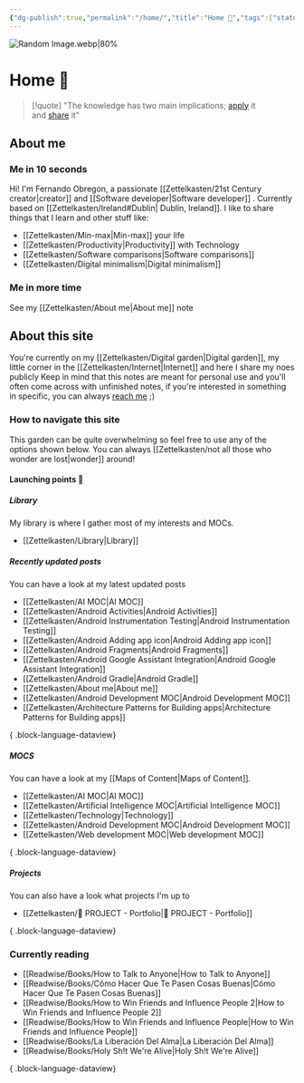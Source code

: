 ```yaml
---
{"dg-publish":true,"permalink":"/home/","title":"Home 👋","tags":["status/done","gardenEntry","gardenEntry","gardenEntry","gardenEntry","gardenEntry"],"noteIcon":"","created":"2022-10-04T22:13:24.000+01:00"}
---
```


![Random Image.webp|80%](/img/user/Files/Random%20Image.webp)

# Home 👋

> [!quote] 
> "The knowledge has two main implications; [apply](https://garden.feernandooff.com/404) it and [share](https://garden.feernandooff.com/404) it"

## About me

### Me in 10 seconds
Hi! I'm Fernando Obregon, a passionate [[Zettelkasten/21st Century creator\|creator]] and  [[Software developer\|Software developer]] . Currently based on [[Zettelkasten/Ireland#Dublin\| Dublin, Ireland]].  I like to share things that I learn and other stuff like:
- [[Zettelkasten/Min-max\|Min-max]] your life
- [[Zettelkasten/Productivity\|Productivity]] with Technology
- [[Zettelkasten/Software comparisons\|Software comparisons]]
- [[Zettelkasten/Digital minimalism\|Digital minimalism]]

### Me in more time
See my [[Zettelkasten/About me\|About me]] note

## About this site

You're currently on my [[Zettelkasten/Digital garden\|Digital garden]], my little corner in the [[Zettelkasten/Internet\|Internet]] and here I share my noes publicly 
Keep in mind that this notes are meant for personal use and you'll often come across with unfinished notes, if you're interested in something in specific, you can always [reach me](https://feernandooff.com) ;)


### How to navigate this site
This garden can be quite overwhelming so feel free to use any of the options shown below. You can always [[Zettelkasten/not all those who wonder are lost\|wonder]] around! 
#### Launching points 🚀

##### Library
My library is where I gather most of my interests and MOCs.
- [[Zettelkasten/Library\|Library]]
##### Recently updated posts
You can have a look at my latest updated posts
- [[Zettelkasten/AI MOC\|AI MOC]]
- [[Zettelkasten/Android Activities\|Android Activities]]
- [[Zettelkasten/Android Instrumentation Testing\|Android Instrumentation Testing]]
- [[Zettelkasten/Android Adding app icon\|Android Adding app icon]]
- [[Zettelkasten/Android Fragments\|Android Fragments]]
- [[Zettelkasten/Android Google Assistant Integration\|Android Google Assistant Integration]]
- [[Zettelkasten/Android Gradle\|Android Gradle]]
- [[Zettelkasten/About me\|About me]]
- [[Zettelkasten/Android Development MOC\|Android Development MOC]]
- [[Zettelkasten/Architecture Patterns for Building apps\|Architecture Patterns for Building apps]]

{ .block-language-dataview}
##### MOCS
You can have a look at my [[Maps of Content\|Maps of Content]]. 
- [[Zettelkasten/AI MOC\|AI MOC]]
- [[Zettelkasten/Artificial Intelligence MOC\|Artificial Intelligence MOC]]
- [[Zettelkasten/Technology\|Technology]]
- [[Zettelkasten/Android Development MOC\|Android Development MOC]]
- [[Zettelkasten/Web development MOC\|Web development MOC]]

{ .block-language-dataview}
##### Projects
You can also have a look what projects I'm up to 
- [[Zettelkasten/💼 PROJECT - Portfolio\|💼 PROJECT - Portfolio]]

{ .block-language-dataview}

### Currently reading
- [[Readwise/Books/How to Talk to Anyone\|How to Talk to Anyone]]
- [[Readwise/Books/Cómo Hacer Que Te Pasen Cosas Buenas\|Cómo Hacer Que Te Pasen Cosas Buenas]]
- [[Readwise/Books/How to Win Friends and Influence People 2\|How to Win Friends and Influence People 2]]
- [[Readwise/Books/How to Win Friends and Influence People\|How to Win Friends and Influence People]]
- [[Readwise/Books/La Liberación Del Alma\|La Liberación Del Alma]]
- [[Readwise/Books/Holy Sh!t We're Alive\|Holy Sh!t We're Alive]]

{ .block-language-dataview}
